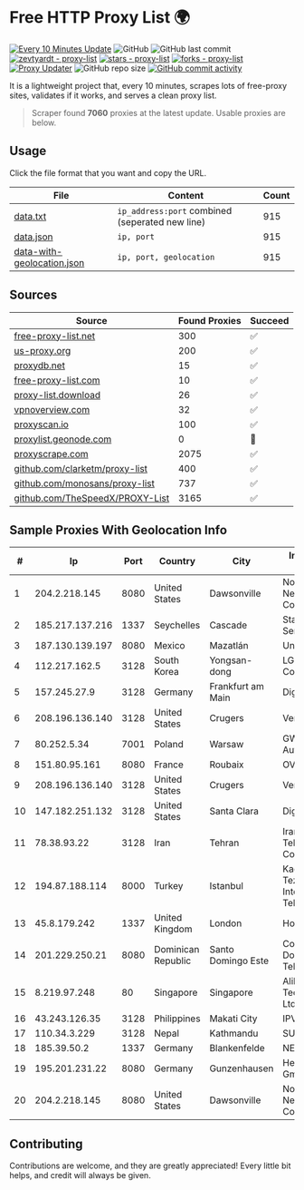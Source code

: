 
# Free HTTP Proxy List 🌍

[![Every 10 Minutes Update](https://github.com/mertguvencli/http-proxy-list/actions/workflows/main.yml/badge.svg?branch=main)](https://github.com/mertguvencli/http-proxy-list/actions/workflows/main.yml)
![GitHub](https://img.shields.io/github/license/mertguvencli/http-proxy-list)
![GitHub last commit](https://img.shields.io/github/last-commit/mertguvencli/http-proxy-list)
[![zevtyardt - proxy-list](https://img.shields.io/static/v1?label=zevtyardt&message=proxy-list&color=blue&logo=github)](https://github.com/zevtyardt/proxy-list "Go to GitHub repo")
[![stars - proxy-list](https://img.shields.io/github/stars/zevtyardt/proxy-list?style=social)](https://github.com/zevtyardt/proxy-list)
[![forks - proxy-list](https://img.shields.io/github/forks/zevtyardt/proxy-list?style=social)](https://github.com/zevtyardt/proxy-list)
[![Proxy Updater](https://github.com/zevtyardt/proxy-list/workflows/Proxy%20Updater/badge.svg)](https://github.com/zevtyardt/proxy-list/actions?query=workflow:"Proxy+Updater")
![GitHub repo size](https://img.shields.io/github/repo-size/zevtyardt/proxy-list)
[![GitHub commit activity](https://img.shields.io/github/commit-activity/m/zevtyardt/proxy-list?logo=commits)](https://github.com/zevtyardt/proxy-list/commits/main)

It is a lightweight project that, every 10 minutes, scrapes lots of free-proxy sites, validates if it works, and serves a clean proxy list.

> Scraper found **7060** proxies at the latest update. Usable proxies are below.

## Usage

Click the file format that you want and copy the URL.

|File|Content|Count|
|----|-------|-----|
|[data.txt](https://raw.githubusercontent.com/mertguvencli/http-proxy-list/main/proxy-list/data.txt)|`ip_address:port` combined (seperated new line)|915|
|[data.json](https://raw.githubusercontent.com/mertguvencli/http-proxy-list/main/proxy-list/data.json)|`ip, port`|915|
|[data-with-geolocation.json](https://raw.githubusercontent.com/mertguvencli/http-proxy-list/main/proxy-list/data-with-geolocation.json)|`ip, port, geolocation`|915|

## Sources

|Source|Found Proxies|Succeed|
|------|-------------|-------|
|[free-proxy-list.net](https://free-proxy-list.net)|300|✅|
|[us-proxy.org](https://www.us-proxy.org)|200|✅|
|[proxydb.net](http://proxydb.net)|15|✅|
|[free-proxy-list.com](https://free-proxy-list.com/?page=&port=&type%5B%5D=http&type%5B%5D=https&up_time=0&search=Search)|10|✅|
|[proxy-list.download](https://www.proxy-list.download/HTTP)|26|✅|
|[vpnoverview.com](https://vpnoverview.com/privacy/anonymous-browsing/free-proxy-servers)|32|✅|
|[proxyscan.io](https://www.proxyscan.io)|100|✅|
|[proxylist.geonode.com](https://proxylist.geonode.com/api/proxy-list?limit=300&page=1&sort_by=lastChecked&sort_type=desc&protocols=http,https)|0|🚫|
|[proxyscrape.com](https://api.proxyscrape.com/v2/?request=displayproxies&protocol=http&timeout=10000&country=all&ssl=all&anonymity=all)|2075|✅|
|[github.com/clarketm/proxy-list](https://raw.githubusercontent.com/clarketm/proxy-list/master/proxy-list-raw.txt)|400|✅|
|[github.com/monosans/proxy-list](https://raw.githubusercontent.com/monosans/proxy-list/main/proxies/http.txt)|737|✅|
|[github.com/TheSpeedX/PROXY-List](https://raw.githubusercontent.com/TheSpeedX/PROXY-List/master/http.txt)|3165|✅|


## Sample Proxies With Geolocation Info

|#|Ip|Port|Country|City|Internet Service Provider|
|-|--|----|-------|----|-------------------------|
|1|204.2.218.145|8080|United States|Dawsonville|North Georgia Network Cooperative, Inc.|
|2|185.217.137.216|1337|Seychelles|Cascade|Stallion Network Services Limited|
|3|187.130.139.197|8080|Mexico|Mazatlán|Uninet S.A. de C.V.|
|4|112.217.162.5|3128|South Korea|Yongsan-dong|LG DACOM Corporation|
|5|157.245.27.9|3128|Germany|Frankfurt am Main|DigitalOcean, LLC|
|6|208.196.136.140|3128|United States|Crugers|Verizon Business|
|7|80.252.5.34|7001|Poland|Warsaw|GWNET Autonomus System|
|8|151.80.95.161|8080|France|Roubaix|OVH SAS|
|9|208.196.136.140|3128|United States|Crugers|Verizon Business|
|10|147.182.251.132|3128|United States|Santa Clara|DigitalOcean, LLC|
|11|78.38.93.22|3128|Iran|Tehran|Iran Telecommunication Company PJS|
|12|194.87.188.114|8000|Turkey|Istanbul|Kadir Huseyin Tezcan Nosspeed Internet Teknolojileri|
|13|45.8.179.242|1337|United Kingdom|London|Hostland LLC|
|14|201.229.250.21|8080|Dominican Republic|Santo Domingo Este|Compañía Dominicana de Teléfonos S. A.|
|15|8.219.97.248|80|Singapore|Singapore|Alibaba (US) Technology Co., Ltd.|
|16|43.243.126.35|3128|Philippines|Makati City|IPVG|
|17|110.34.3.229|3128|Nepal|Kathmandu|SUBISU C7|
|18|185.39.50.2|1337|Germany|Blankenfelde|NETZNUTZ|
|19|195.201.231.22|8080|Germany|Gunzenhausen|Hetzner Online GmbH|
|20|204.2.218.145|8080|United States|Dawsonville|North Georgia Network Cooperative, Inc.|



## Contributing

Contributions are welcome, and they are greatly appreciated! Every
little bit helps, and credit will always be given.

